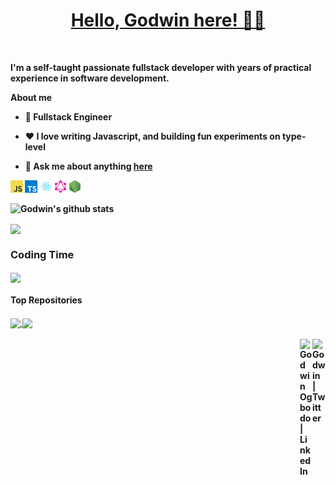 <p align="center"><a href="https://godwinjs.github.io"><h1 align="center"><b>Hello, Godwin here! 🚀📗</h1></a></p>

<br />

I'm a self-taught passionate fullstack developer with years of practical experience in software development.

**About me** 

- 💼 Fullstack Engineer

- ❤️ I love writing Javascript, and building fun experiments on type-level

- 💬 Ask me about anything [here](https://github.com/godwinjs/godwinjs/issues)

<code><img height="20" alt="javascript" src="https://raw.githubusercontent.com/github/explore/80688e429a7d4ef2fca1e82350fe8e3517d3494d/topics/javascript/javascript.png"></code>
<code><img height="20" alt="typescript" src="https://raw.githubusercontent.com/github/explore/80688e429a7d4ef2fca1e82350fe8e3517d3494d/topics/typescript/typescript.png"></code>
<code><img height="20" alt="react" src="https://raw.githubusercontent.com/github/explore/80688e429a7d4ef2fca1e82350fe8e3517d3494d/topics/react/react.png"></code>
<code><img height="20" alt="graphql" src="https://raw.githubusercontent.com/github/explore/5c058a388828bb5fde0bcafd4bc867b5bb3f26f3/topics/graphql/graphql.png"></code>
<code><img height="20" alt="nodejs" src="https://raw.githubusercontent.com/github/explore/80688e429a7d4ef2fca1e82350fe8e3517d3494d/topics/nodejs/nodejs.png"></code> 


<picture>
  <source
    srcset="https://github-readme-stats.vercel.app/api?username=godwinjs&show_icons=true&theme=dark&include_all_commits=true&hide_border=true"
    media="(prefers-color-scheme: dark)"
  />
  <source
    srcset="https://github-readme-stats.vercel.app/api?username=godwinjs&show_icons=true&include_all_commits=true&theme=tokyonight&hide_border=true"
    media="(prefers-color-scheme: light), (prefers-color-scheme: no-preference)"
  />
  <img  src="https://github-readme-stats.vercel.app/api?username=godwinjs&show_icons=true&include_all_commits=true&theme=tokyonight&hide_border=true" alt="Godwin's github stats" />
</picture>

<a href="https://godwinstats.vercel.app/api/top-langs/?username=godwinjs&langs_count=20"><img align="center" src="https://godwinstats.vercel.app/api/top-langs/?username=godwinjs&layout=compact&theme=gruvbox&hide_border=true" /></a>

### Coding Time

<a href="https://godwinstats.vercel.app/api/wakatime?username=godwin_io">
<img align="center" src="https://godwinstats.vercel.app/api/wakatime?username=godwin_io&layout=compact&theme=gruvbox&hide_border=true" />
</a>

#### Top Repositories


<a href="https://github.com/godwinjs/walletwallie">
  <img align="center" src="https://godwinstats.vercel.app/api/pin/?username=godwinjs&repo=walletwallie&theme=tokyonight&hide_border=true" />
</a>
 <a href="https://github.com/godwinjs/chatgemini">
  <img align="center" src="https://godwinstats.vercel.app/api/pin/?username=godwinjs&repo=chatgemini&theme=gruvbox&hide_border=true" />
</a>

<br />
<br />

<a href="https://twitter.com/GodwinCod3s">
  <img align="right" alt="Godwin | Twitter" width="21px" src="https://cdn.cdnlogo.com/logos/t/96/twitter-icon.svg" />
</a>
<a href="https://www.linkedin.com/in/godwin-ikechukwu-677881254">
  <img align="right" alt="Godwin Ogbodo | LinkedIn" width="20px" src="https://cdn.cdnlogo.com/logos/l/66/linkedin-icon.svg" />
</a>
